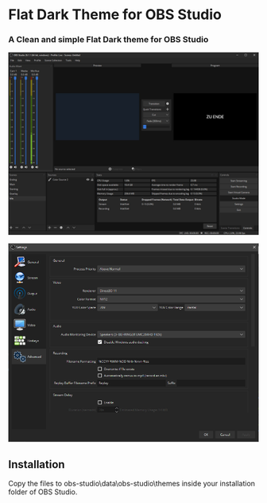 # Flat Dark Theme for OBS Studio

### A Clean and simple Flat Dark theme for OBS Studio

![Preview](./preview.jpg)

![Preview](./preview_settings.png)

## Installation

Copy the files to obs-studio\data\obs-studio\themes inside your installation folder of OBS Studio.
